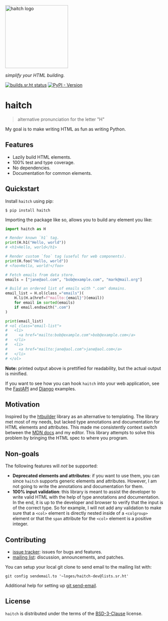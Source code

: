 <img width="200px" src="https://git.sr.ht/~loges/haitch/blob/master/docs/img/logo.svg" alt='haitch logo'>

_simplify your HTML building._

[![builds.sr.ht status](https://builds.sr.ht/~loges/haitch.svg)](https://builds.sr.ht/~loges/haitch?)
[![PyPI - Version](https://img.shields.io/pypi/v/haitch.svg)](https://pypi.org/project/haitch)

# haitch

> alternative pronunciation for the letter "H"

My goal is to make writing HTML as fun as writing Python.

## Features

- Lazily build HTML elements.
- 100% test and type coverage.
- No dependencies.
- Documentation for common elements.

## Quickstart

Install `haitch` using pip:

```console
$ pip install haitch
```

Importing the package like so, allows you to build any element you like:

```python
import haitch as H

# Render known `h1` tag.
print(H.h1("Hello, world"))
# <h1>Hello, world</h1>

# Render custom `foo` tag (useful for web components).
print(H.foo("Hello, world"))
# <foo>Hello, world!</foo>

# Fetch emails from data store.
emails = ["jane@aol.com", "bob@example.com", "mark@mail.org"]

# Build an ordered list of emails with ".com" domains.
email_list = H.ol(class_="emails")(
    H.li(H.a(href=f"mailto:{email}")(email))
    for email in sorted(emails)
    if email.endswith(".com")
)

print(email_list)
# <ol class="email-list">
#   <li>
#     <a href="mailto:bob@example.com">bob@example.com</a>
#   </li>
#   <li>
#     <a href="mailto:jane@aol.com">jane@aol.com</a>
#   </li>
# </ol>
```

**Note:** printed output above is prettified for readability, but the actual
output is minified.

If you want to see how you can hook `haitch` into your web application, see the
[FastAPI](https://git.sr.ht/~loges/haitch-example-fastapi) and
[Django](https://git.sr.ht/~loges/haitch-example-django) examples.

## Motivation

Inspired by the [htbuilder](https://github.com/tvst/htbuilder) library as an
alternative to templating. The library met most of my needs, but lacked type
annotations and documentation for HTML elements and attributes. This made me
consistently context switch between the [MDN
docs](https://developer.mozilla.org/en-US/docs/Web/HTML) and my editor. This
library attempts to solve this problem by bringing the HTML spec to where you
program.

## Non-goals

The following features will _not_ be supported:

- **Deprecated elements and attributes**: if you want to use them, you can since
`haitch` supports generic elements and attributes. However, I am not going to
write the annotations and documentation for them.
- **100% input validation**: this library is meant to assist the developer to
write valid HTML with the help of type annotations and documentation. In the
end, it is up to the developer and browser to verify that the input is of the
correct type. So for example, I will not add any validation to make sure that a
`<col>` element is directly nested inside of a `<colgroup>` element or that the
`span` attribute for the `<col>` element is a positive integer.

## Contributing

- [issue tracker](https://todo.sr.ht/~loges/haitch): issues for bugs and features.
- [mailing list](https://lists.sr.ht/~loges/haitch-dev): discussion, announcements, and patches.

You can setup your local git clone to send email to the mailing list with:

```shell
git config sendemail.to '~loges/haitch-dev@lists.sr.ht'
```

Additional help for setting up [git send-email](https://git-send-email.io/).

## License

`haitch` is distributed under the terms of the
[BSD-3-Clause](https://spdx.org/licenses/BSD-3-Clause.html) license.
